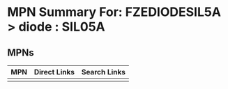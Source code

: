 



# MPN Summary For: FZEDIODESIL5A > diode : SIL05A

## MPNs
  

|MPN|Direct Links|Search Links|
| :--- | :--- | :--- |
||||
